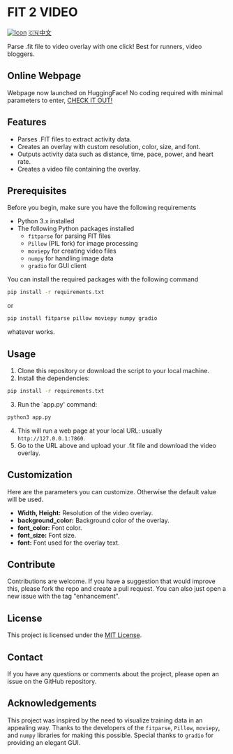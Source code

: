 # FIT 2 VIDEO
[![Icon](https://skillicons.dev/icons?i=py,anaconda,pr)](#) [🇨🇳中文](./docs/README-zh.md)

Parse .fit file to video overlay with one click! Best for runners, video bloggers.

## Online Webpage
Webpage now launched on HuggingFace! No coding required with minimal parameters to enter, [CHECK IT OUT!](fit2video.com)

## Features

- Parses .FIT files to extract activity data.
- Creates an overlay with custom resolution, color, size, and font.
- Outputs activity data such as distance, time, pace, power, and heart rate.
- Creates a video file containing the overlay.

## Prerequisites

Before you begin, make sure you have the following requirements

- Python 3.x installed
- The following Python packages installed
    - `fitparse` for parsing FIT files
    -  `Pillow` (PIL fork) for image processing
    - `moviepy` for creating video files
    - `numpy` for handling image data
    - `gradio` for GUI client

You can install the required packages with the following command

```bash
pip install -r requirements.txt
```

or

```bash
pip install fitparse pillow moviepy numpy gradio
```

whatever works.

## Usage

1. Clone this repository or download the script to your local machine.
2. Install the dependencies:
```bash
pip install -r requirements.txt
```
3. Run the `app.py' command:
```bash
python3 app.py
```
4. This will run a web page at your local URL: usually `http://127.0.0.1:7860`.
5. Go to the URL above and upload your .fit file and download the video overlay.

## Customization

Here are the parameters you can customize. Otherwise the default value will be used.

- **Width, Height:** Resolution of the video overlay.
- **background_color:** Background color of the overlay.
- **font_color:** Font color.
- **font_size:** Font size.
- **font:** Font used for the overlay text.

## Contribute

Contributions are welcome. If you have a suggestion that would improve this, please fork the repo and create a pull request. You can also just open a new issue with the tag "enhancement".

## License

This project is licensed under the [MIT License](LICENSE).

## Contact

If you have any questions or comments about the project, please open an issue on the GitHub repository.

## Acknowledgements

This project was inspired by the need to visualize training data in an appealing way. Thanks to the developers of the `fitparse`, `Pillow`, `moviepy`, and `numpy` libraries for making this possible. Special thanks to `gradio` for providing an elegant GUI.